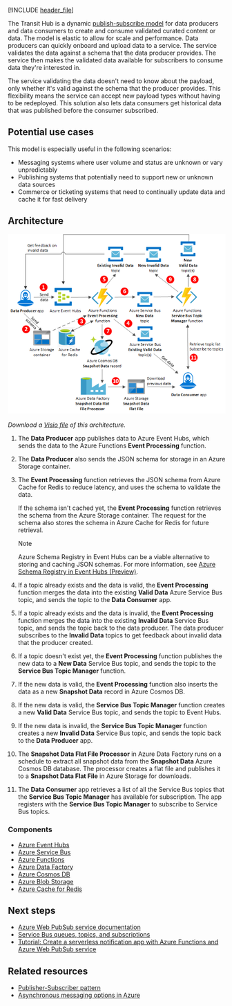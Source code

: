 [!INCLUDE [header_file](../../../includes/sol-idea-header.md)]

The Transit Hub is a dynamic [publish-subscribe model](../../patterns/publisher-subscriber.md) for data producers and data consumers to create and consume validated curated content or data. The model is elastic to allow for scale and performance. Data producers can quickly onboard and upload data to a service. The service validates the data against a schema that the data producer provides. The service then makes the validated data available for subscribers to consume data they're interested in.

The service validating the data doesn't need to know about the payload, only whether it's valid against the schema that the producer provides. This flexibility means the service can accept new payload types without having to be redeployed. This solution also lets data consumers get historical data that was published before the consumer subscribed.

## Potential use cases

This model is especially useful in the following scenarios:

- Messaging systems where user volume and status are unknown or vary unpredictably
- Publishing systems that potentially need to support new or unknown data sources
- Commerce or ticketing systems that need to continually update data and cache it for fast delivery

## Architecture

![Diagram of the Transit Hub publish-subscribe messaging system.](../media/transit-hub.png)

*Download a [Visio file](https://arch-center.azureedge.net/transit-hub.vsdx) of this architecture.*

1. The **Data Producer** app publishes data to Azure Event Hubs, which sends the data to the Azure Functions **Event Processing** function.
1. The **Data Producer** also sends the JSON schema for storage in an Azure Storage container.
1. The **Event Processing** function retrieves the JSON schema from Azure Cache for Redis to reduce latency, and uses the schema to validate the data.

   If the schema isn't cached yet, the **Event Processing** function retrieves the schema from the Azure Storage container. The request for the schema also stores the schema in Azure Cache for Redis for future retrieval.

   >[!NOTE]
   > Azure Schema Registry in Event Hubs can be a viable alternative to storing and caching JSON schemas. For more information, see [Azure Schema Registry in Event Hubs (Preview)](/azure/event-hubs/schema-registry-overview).

1. If a topic already exists and the data is valid, the **Event Processing** function merges the data into the existing **Valid Data** Azure Service Bus topic, and sends the topic to the **Data Consumer** app.

1. If a topic already exists and the data is invalid, the **Event Processing** function merges the data into the existing **Invalid Data** Service Bus topic, and sends the topic back to the data producer. The data producer subscribes to the **Invalid Data** topics to get feedback about invalid data that the producer created.

1. If a topic doesn't exist yet, the **Event Processing** function publishes the new data to a **New Data** Service Bus topic, and sends the topic to the **Service Bus Topic Manager** function.

1. If the new data is valid, the **Event Processing** function also inserts the data as a new **Snapshot Data** record in Azure Cosmos DB.

1. If the new data is valid, the **Service Bus Topic Manager** function creates a new **Valid Data** Service Bus topic, and sends the topic to Event Hubs.

1. If the new data is invalid, the **Service Bus Topic Manager** function creates a new **Invalid Data** Service Bus topic, and sends the topic back to the **Data Producer** app.

1. The **Snapshot Data Flat File Processor** in Azure Data Factory runs on a schedule to extract all snapshot data from the **Snapshot Data** Azure Cosmos DB database. The processor creates a flat file and publishes it to a **Snapshot Data Flat File** in Azure Storage for downloads.

1. The **Data Consumer** app retrieves a list of all the Service Bus topics that the **Service Bus Topic Manager** has available for subscription. The app registers with the **Service Bus Topic Manager** to subscribe to Service Bus topics.

### Components

- [Azure Event Hubs](https://azure.microsoft.com/services/event-hubs)
- [Azure Service Bus](https://azure.microsoft.com/services/service-bus)
- [Azure Functions](https://azure.microsoft.com/services/functions)
- [Azure Data Factory](https://azure.microsoft.com/services/data-factory)
- [Azure Cosmos DB](https://azure.microsoft.com/services/cosmos-db)
- [Azure Blob Storage](https://azure.microsoft.com/services/storage/blobs)
- [Azure Cache for Redis](https://azure.microsoft.com/services/cache)


## Next steps

- [Azure Web PubSub service documentation](/azure/azure-web-pubsub)
- [Service Bus queues, topics, and subscriptions](/azure/service-bus-messaging/service-bus-queues-topics-subscriptions#topics-and-subscriptions)
- [Tutorial: Create a serverless notification app with Azure Functions and Azure Web PubSub service](/azure/azure-web-pubsub/tutorial-serverless-notification)
## Related resources

- [Publisher-Subscriber pattern](../../patterns/publisher-subscriber.md)
- [Asynchronous messaging options in Azure](../../guide/technology-choices/messaging.md)

